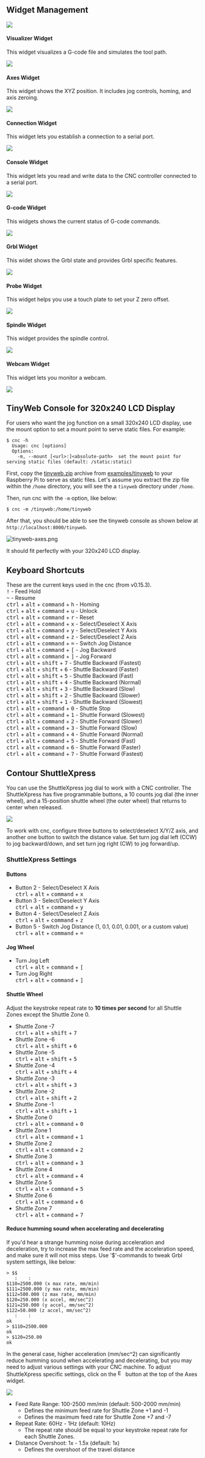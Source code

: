 ## Widget Management
![](https://raw.githubusercontent.com/cheton/cnc/master/media/widgets.png)

#### Visualizer Widget
This widget visualizes a G-code file and simulates the tool path.

![](https://raw.githubusercontent.com/cheton/cnc/master/media/widgets/visualizer.png)
#### Axes Widget
This widget shows the XYZ position. It includes jog controls, homing, and axis zeroing.

![](https://raw.githubusercontent.com/cheton/cnc/master/media/widgets/axes.png)

#### Connection Widget
This widget lets you establish a connection to a serial port.

![](https://raw.githubusercontent.com/cheton/cnc/master/media/widgets/connection.png)

#### Console Widget
This widget lets you read and write data to the CNC controller connected to a serial port.

![](https://raw.githubusercontent.com/cheton/cnc/master/media/widgets/console.png)

#### G-code Widget
This widgets shows the current status of G-code commands.

![](https://raw.githubusercontent.com/cheton/cnc/master/media/widgets/gcode.png)

#### Grbl Widget
This widet shows the Grbl state and provides Grbl specific features.

![](https://raw.githubusercontent.com/cheton/cnc/master/media/widgets/grbl.png)
#### Probe Widget
This widget helps you use a touch plate to set your Z zero offset.

![](https://raw.githubusercontent.com/cheton/cnc/master/media/widgets/probe.png)

#### Spindle Widget
This widget provides the spindle control.

![](https://raw.githubusercontent.com/cheton/cnc/master/media/widgets/spindle.png)

#### Webcam Widget
This widget lets you monitor a webcam.

![](https://raw.githubusercontent.com/cheton/cnc/master/media/widgets/webcam.png)

## TinyWeb Console for 320x240 LCD Display

For users who want the jog function on a small 320x240 LCD display, use the mount option to set a mount point to serve static files. For example:
```
$ cnc -h
  Usage: cnc [options]
  Options:
    -m, --mount [<url>:]<absolute-path>  set the mount point for serving static files (default: /static:static)
```

First, copy the [tinyweb.zip](https://github.com/cheton/cnc/raw/master/examples/tinyweb.zip) archive from [examples/tinyweb](https://github.com/cheton/cnc/tree/master/examples) to your Raspberry Pi to serve as static files. Let's assume you extract the zip file within the `/home` directory, you will see the a `tinyweb` directory under `/home`.

Then, run cnc with the `-m` option, like below:
```
$ cnc -m /tinyweb:/home/tinyweb
```

After that, you should be able to see the tinyweb console as shown below at `http://localhost:8000/tinyweb`.

![tinyweb-axes.png](https://raw.githubusercontent.com/cheton/cnc/master/media/tinyweb-axes.png)

It should fit perfectly with your 320x240 LCD display.

## Keyboard Shortcuts
These are the current keys used in the cnc (from v0.15.3).<br>
<kbd>!</kbd> - Feed Hold<br>
<kbd>~</kbd> - Resume<br>
<kbd>ctrl</kbd> + <kbd>alt</kbd> + <kbd>command</kbd> + <kbd>h</kbd> - Homing<br>
<kbd>ctrl</kbd> + <kbd>alt</kbd> + <kbd>command</kbd> + <kbd>u</kbd> - Unlock<br>
<kbd>ctrl</kbd> + <kbd>alt</kbd> + <kbd>command</kbd> + <kbd>r</kbd> - Reset<br>
<kbd>ctrl</kbd> + <kbd>alt</kbd> + <kbd>command</kbd> + <kbd>x</kbd> - Select/Deselect X Axis<br>
<kbd>ctrl</kbd> + <kbd>alt</kbd> + <kbd>command</kbd> + <kbd>y</kbd> - Select/Deselect Y Axis<br>
<kbd>ctrl</kbd> + <kbd>alt</kbd> + <kbd>command</kbd> + <kbd>z</kbd> - Select/Deselect Z Axis<br>
<kbd>ctrl</kbd> + <kbd>alt</kbd> + <kbd>command</kbd> + <kbd>=</kbd> - Switch Jog Distance<br>
<kbd>ctrl</kbd> + <kbd>alt</kbd> + <kbd>command</kbd> + <kbd>[</kbd> - Jog Backward<br>
<kbd>ctrl</kbd> + <kbd>alt</kbd> + <kbd>command</kbd> + <kbd>]</kbd> - Jog Forward<br>
<kbd>ctrl</kbd> + <kbd>alt</kbd> + <kbd>shift</kbd> + <kbd>7</kbd> - Shuttle Backward (Fastest)<br>
<kbd>ctrl</kbd> + <kbd>alt</kbd> + <kbd>shift</kbd> + <kbd>6</kbd> - Shuttle Backward (Faster)<br>
<kbd>ctrl</kbd> + <kbd>alt</kbd> + <kbd>shift</kbd> + <kbd>5</kbd> - Shuttle Backward (Fast)<br>
<kbd>ctrl</kbd> + <kbd>alt</kbd> + <kbd>shift</kbd> + <kbd>4</kbd> - Shuttle Backward (Normal)<br>
<kbd>ctrl</kbd> + <kbd>alt</kbd> + <kbd>shift</kbd> + <kbd>3</kbd> - Shuttle Backward (Slow)<br>
<kbd>ctrl</kbd> + <kbd>alt</kbd> + <kbd>shift</kbd> + <kbd>2</kbd> - Shuttle Backward (Slower)<br>
<kbd>ctrl</kbd> + <kbd>alt</kbd> + <kbd>shift</kbd> + <kbd>1</kbd> - Shuttle Backward (Slowest)<br>
<kbd>ctrl</kbd> + <kbd>alt</kbd> + <kbd>command</kbd> + <kbd>0</kbd> - Shuttle Stop<br>
<kbd>ctrl</kbd> + <kbd>alt</kbd> + <kbd>command</kbd> + <kbd>1</kbd> - Shuttle Forward (Slowest)<br>
<kbd>ctrl</kbd> + <kbd>alt</kbd> + <kbd>command</kbd> + <kbd>2</kbd> - Shuttle Forward (Slower)<br>
<kbd>ctrl</kbd> + <kbd>alt</kbd> + <kbd>command</kbd> + <kbd>3</kbd> - Shuttle Forward (Slow)<br>
<kbd>ctrl</kbd> + <kbd>alt</kbd> + <kbd>command</kbd> + <kbd>4</kbd> - Shuttle Forward (Normal)<br>
<kbd>ctrl</kbd> + <kbd>alt</kbd> + <kbd>command</kbd> + <kbd>5</kbd> - Shuttle Forward (Fast)<br>
<kbd>ctrl</kbd> + <kbd>alt</kbd> + <kbd>command</kbd> + <kbd>6</kbd> - Shuttle Forward (Faster)<br>
<kbd>ctrl</kbd> + <kbd>alt</kbd> + <kbd>command</kbd> + <kbd>7</kbd> - Shuttle Forward (Fastest)<br>

## Contour ShuttleXpress
You can use the ShuttleXpress jog dial to work with a CNC controller. The ShuttleXpress has five programmable buttons, a 10 counts jog dial (the inner wheel), and a 15-position shuttle wheel (the outer wheel) that returns to center when released.

![](https://raw.githubusercontent.com/cheton/cnc/dev/media/ShuttleXpress.jpg)

To work with cnc, configure three buttons to select/deselect X/Y/Z axis, and another one button to switch the distance value. Set turn jog dial left (CCW) to jog backward/down, and set turn jog right (CW) to jog forward/up.

### ShuttleXpress Settings

#### Buttons
* Button 2 - Select/Deselect X Axis<br>
  <kbd>ctrl</kbd> + <kbd>alt</kbd> + <kbd>command</kbd> + <kbd>x</kbd>
* Button 3 - Select/Deselect Y Axis<br>
  <kbd>ctrl</kbd> + <kbd>alt</kbd> + <kbd>command</kbd> + <kbd>y</kbd> 
* Button 4 - Select/Deselect Z Axis<br>
  <kbd>ctrl</kbd> + <kbd>alt</kbd> + <kbd>command</kbd> + <kbd>z</kbd> 
* Button 5 - Switch Jog Distance (1, 0.1, 0.01, 0.001, or a custom value)<br>
  <kbd>ctrl</kbd> + <kbd>alt</kbd> + <kbd>command</kbd> + <kbd>=</kbd> 

#### Jog Wheel
* Turn Jog Left<br>
  <kbd>ctrl</kbd> + <kbd>alt</kbd> + <kbd>command</kbd> + <kbd>[</kbd> 
* Turn Jog Right<br>
  <kbd>ctrl</kbd> + <kbd>alt</kbd> + <kbd>command</kbd> + <kbd>]</kbd> 

#### Shuttle Wheel

Adjust the keystroke repeat rate to **10 times per second** for all Shuttle Zones except the Shuttle Zone 0.

* Shuttle Zone -7<br>
  <kbd>ctrl</kbd> + <kbd>alt</kbd> + <kbd>shift</kbd> + <kbd>7</kbd>
* Shuttle Zone -6<br>
  <kbd>ctrl</kbd> + <kbd>alt</kbd> + <kbd>shift</kbd> + <kbd>6</kbd>
* Shuttle Zone -5<br>
  <kbd>ctrl</kbd> + <kbd>alt</kbd> + <kbd>shift</kbd> + <kbd>5</kbd>
* Shuttle Zone -4<br>
  <kbd>ctrl</kbd> + <kbd>alt</kbd> + <kbd>shift</kbd> + <kbd>4</kbd>
* Shuttle Zone -3<br>
  <kbd>ctrl</kbd> + <kbd>alt</kbd> + <kbd>shift</kbd> + <kbd>3</kbd>
* Shuttle Zone -2<br>
  <kbd>ctrl</kbd> + <kbd>alt</kbd> + <kbd>shift</kbd> + <kbd>2</kbd>
* Shuttle Zone -1<br>
  <kbd>ctrl</kbd> + <kbd>alt</kbd> + <kbd>shift</kbd> + <kbd>1</kbd>
* Shuttle Zone 0<br>
  <kbd>ctrl</kbd> + <kbd>alt</kbd> + <kbd>command</kbd> + <kbd>0</kbd>
* Shuttle Zone 1<br>
  <kbd>ctrl</kbd> + <kbd>alt</kbd> + <kbd>command</kbd> + <kbd>1</kbd>
* Shuttle Zone 2<br>
  <kbd>ctrl</kbd> + <kbd>alt</kbd> + <kbd>command</kbd> + <kbd>2</kbd>
* Shuttle Zone 3<br>
  <kbd>ctrl</kbd> + <kbd>alt</kbd> + <kbd>command</kbd> + <kbd>3</kbd>
* Shuttle Zone 4<br>
  <kbd>ctrl</kbd> + <kbd>alt</kbd> + <kbd>command</kbd> + <kbd>4</kbd>
* Shuttle Zone 5<br>
  <kbd>ctrl</kbd> + <kbd>alt</kbd> + <kbd>command</kbd> + <kbd>5</kbd>
* Shuttle Zone 6<br>
  <kbd>ctrl</kbd> + <kbd>alt</kbd> + <kbd>command</kbd> + <kbd>6</kbd>
* Shuttle Zone 7<br>
  <kbd>ctrl</kbd> + <kbd>alt</kbd> + <kbd>command</kbd> + <kbd>7</kbd>

#### Reduce humming sound when accelerating and decelerating
If you'd hear a strange humming noise during acceleration and deceleration, try to increase the max feed rate and the acceleration speed, and make sure it will not miss steps. Use '$'-commands to tweak Grbl system settings, like below:
```
> $$
   :    :
$110=2500.000 (x max rate, mm/min)
$111=2500.000 (y max rate, mm/min)
$112=500.000 (z max rate, mm/min)
$120=250.000 (x accel, mm/sec^2)
$121=250.000 (y accel, mm/sec^2)
$122=50.000 (z accel, mm/sec^2)
   :    :
ok
> $110=2500.000
ok
> $120=250.00
ok
```
In the general case, higher acceleration (mm/sec^2) can significantly reduce humming sound when accelerating and decelerating, but you may need to adjust various settings with your CNC machine. To adjust ShuttleXpress specific settings, click on the <kbd><img src="https://cdn.rawgit.com/cheton/cnc/master/media/font-awesome/black/svg/cog.svg" width="16" title="Edit" /></kbd> button at the top of the Axes widget.

![](https://raw.githubusercontent.com/cheton/cnc/master/media/widgets/axes-settings.png)
* Feed Rate Range: 100-2500 mm/min (default: 500-2000 mm/min)
  - Defines the minimum feed rate for Shuttle Zone +1 and -1
  - Defines the maximum feed rate for Shuttle Zone +7 and -7
* Repeat Rate: 60Hz - 1Hz (default: 10Hz)
  - The repeat rate should be equal to your keystroke repeat rate for each Shuttle Zones. 
* Distance Overshoot: 1x - 1.5x (default: 1x)
  - Defines the overshoot of the travel distance